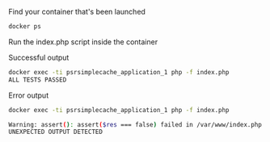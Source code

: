 Find your container that's been launched

``` bash
docker ps
```

Run the index.php script inside the container

Successful output
``` bash
docker exec -ti psrsimplecache_application_1 php -f index.php
ALL TESTS PASSED
```

Error output
``` bash
docker exec -ti psrsimplecache_application_1 php -f index.php

Warning: assert(): assert($res === false) failed in /var/www/index.php on line 57
UNEXPECTED OUTPUT DETECTED
```

